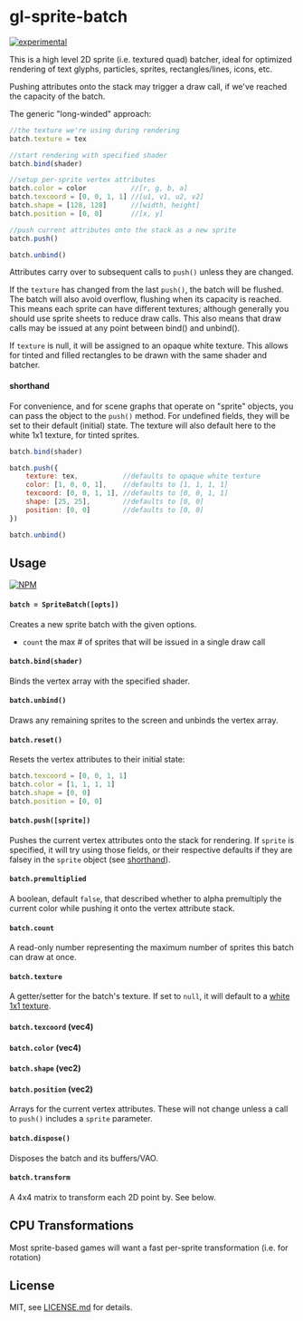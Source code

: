 # gl-sprite-batch

[![experimental](http://badges.github.io/stability-badges/dist/experimental.svg)](http://github.com/badges/stability-badges)

This is a high level 2D sprite (i.e. textured quad) batcher, ideal for optimized rendering of text glyphs, particles, sprites, rectangles/lines, icons, etc. 

Pushing attributes onto the stack may trigger a draw call, if we've reached the capacity of the batch.

The generic "long-winded" approach:

```js
//the texture we're using during rendering
batch.texture = tex

//start rendering with specified shader
batch.bind(shader)

//setup per-sprite vertex attributes 
batch.color = color           //[r, g, b, a]
batch.texcoord = [0, 0, 1, 1] //[u1, v1, u2, v2]
batch.shape = [128, 128]      //[width, height]
batch.position = [0, 0]       //[x, y]

//push current attributes onto the stack as a new sprite
batch.push()

batch.unbind()
```

Attributes carry over to subsequent calls to `push()` unless they are changed.

If the `texture` has changed from the last `push()`, the batch will be flushed. The batch will also avoid overflow, flushing when its capacity is reached. This means each sprite can have different textures; although generally you should use sprite sheets to reduce draw calls. This also means that draw calls may be issued at any point between bind() and unbind(). 

If `texture` is null, it will be assigned to an opaque white texture. This allows for tinted and filled rectangles to be drawn with the same shader and batcher. 

#### shorthand

For convenience, and for scene graphs that operate on "sprite" objects, you can pass the object to the `push()` method. For undefined fields, they will be set to their default (initial) state. The texture will also default here to the white 1x1 texture, for tinted sprites. 

```js
batch.bind(shader)

batch.push({
    texture: tex,           //defaults to opaque white texture
    color: [1, 0, 0, 1],    //defaults to [1, 1, 1, 1]
    texcoord: [0, 0, 1, 1], //defaults to [0, 0, 1, 1]
    shape: [25, 25],        //defaults to [0, 0]
    position: [0, 0]        //defaults to [0, 0]
})

batch.unbind()
```

## Usage

[![NPM](https://nodei.co/npm/gl-sprite-batch.png)](https://nodei.co/npm/gl-sprite-batch/)


#### `batch = SpriteBatch([opts])`

Creates a new sprite batch with the given options.

- `count` the max # of sprites that will be issued in a single draw call

#### `batch.bind(shader)`

Binds the vertex array with the specified shader.

#### `batch.unbind()`

Draws any remaining sprites to the screen and unbinds the vertex array.

#### `batch.reset()`

Resets the vertex attributes to their initial state:

```js
batch.texcoord = [0, 0, 1, 1]
batch.color = [1, 1, 1, 1]
batch.shape = [0, 0]
batch.position = [0, 0]
```

#### `batch.push([sprite])`

Pushes the current vertex attributes onto the stack for rendering. If `sprite` is specified, it will try using those fields, or their respective defaults if they are falsey in the `sprite` object (see [shorthand](#shorthand)). 

#### `batch.premultiplied`

A boolean, default `false`, that described whether to alpha premultiply the current color while pushing it onto the vertex attribute stack.

#### `batch.count`

A read-only number representing the maximum number of sprites this batch can draw at once. 

#### `batch.texture`

A getter/setter for the batch's texture. If set to `null`, it will default to a [white 1x1 texture](https://www.npmjs.org/package/gl-white-texture).

#### `batch.texcoord` (vec4)
#### `batch.color` (vec4)
#### `batch.shape` (vec2)
#### `batch.position` (vec2)

Arrays for the current vertex attributes. These will not change unless a call to `push()` includes a `sprite` parameter.

#### `batch.dispose()`

Disposes the batch and its buffers/VAO.

#### `batch.transform`

A 4x4 matrix to transform each 2D point by. See below.


## CPU Transformations

Most sprite-based games will want a fast per-sprite transformation (i.e. for rotation)

## License

MIT, see [LICENSE.md](http://github.com/mattdesl/gl-sprite-batch/blob/master/LICENSE.md) for details.
